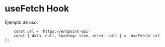 # useFetch Hook

Ejemplo de uso:
```
    const url = 'https://endpoint-api'
    const { data: null, loading: true, error: null } =  useFetch( url );

```
